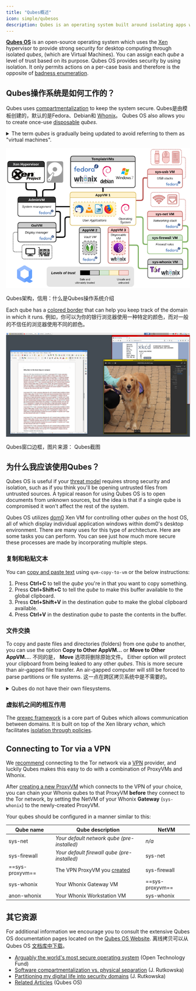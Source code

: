 ```yaml
---
title: "Qubes概述"
icon: simple/qubesos
description: Qubes is an operating system built around isolating apps within *qubes* (formerly "VMs") for heightened security.
---
```


[**Qubes OS**](../desktop.md#qubes-os) is an open-source operating system which uses the [Xen](https://en.wikipedia.org/wiki/Xen) hypervisor to provide strong security for desktop computing through isolated *qubes*, (which are Virtual Machines). You can assign each *qube* a level of trust based on its purpose. Qubes OS provides security by using isolation. It only permits actions on a per-case basis and therefore is the opposite of [badness enumeration](https://ranum.com/security/computer_security/editorials/dumb).

## Qubes操作系统是如何工作的？

Qubes uses [compartmentalization](https://qubes-os.org/intro) to keep the system secure. Qubes是由模板创建的，默认的是Fedora、Debian和 [Whonix](../desktop.md#whonix)。 Qubes OS also allows you to create once-use [disposable](https://qubes-os.org/doc/how-to-use-disposables) *qubes*.

<details class="note" markdown>
<summary>The term <em>qubes</em> is gradually being updated to avoid referring to them as "virtual machines".</summary>

Some of the information here and on the Qubes OS documentation may contain conflicting language as the "appVM" term is gradually being changed to "qube". Qubes are not entire virtual machines, but maintain similar functionalities to VMs.

</details>

![Qubes架构](../assets/img/qubes/qubes-trust-level-architecture.png)
<figcaption>Qubes架构，信用：什么是Qubes操作系统介绍</figcaption>

Each qube has a [colored border](https://qubes-os.org/screenshots) that can help you keep track of the domain in which it runs. 例如，你可以为你的银行浏览器使用一种特定的颜色，而对一般的不信任的浏览器使用不同的颜色。

![彩色边框](../assets/img/qubes/r4.0-xfce-three-domains-at-work.png)
<figcaption>Qubes窗口边框，图片来源： Qubes截图</figcaption>

## 为什么我应该使用Qubes？

Qubes OS is useful if your [threat model](../basics/threat-modeling.md) requires strong security and isolation, such as if you think you'll be opening untrusted files from untrusted sources. A typical reason for using Qubes OS is to open documents from unknown sources, but the idea is that if a single qube is compromised it won't affect the rest of the system.

Qubes OS utilizes [dom0](https://wiki.xenproject.org/wiki/Dom0) Xen VM for controlling other *qubes* on the host OS, all of which display individual application windows within dom0's desktop environment. There are many uses for this type of architecture. Here are some tasks you can perform. You can see just how much more secure these processes are made by incorporating multiple steps.

### 复制和粘贴文本

You can [copy and paste text](https://qubes-os.org/doc/how-to-copy-and-paste-text) using `qvm-copy-to-vm` or the below instructions:

1. Press **Ctrl+C** to tell the *qube* you're in that you want to copy something.
2. Press **Ctrl+Shift+C** to tell the *qube* to make this buffer available to the global clipboard.
3. Press **Ctrl+Shift+V** in the destination *qube* to make the global clipboard available.
4. Press **Ctrl+V** in the destination *qube* to paste the contents in the buffer.

### 文件交换

To copy and paste files and directories (folders) from one *qube* to another, you can use the option **Copy to Other AppVM...** or **Move to Other AppVM...**. 不同的是， **Move** 选项将删除原始文件。 Either option will protect your clipboard from being leaked to any other *qubes*. This is more secure than air-gapped file transfer. An air-gapped computer will still be forced to parse partitions or file systems. 这一点在跨区拷贝系统中是不需要的。

<details class="note" markdown>
<summary>Qubes do not have their own filesystems.</summary>

You can [copy and move files](https://qubes-os.org/doc/how-to-copy-and-move-files) between *qubes*. 当这样做的时候，改变并不是立即进行的，而且在发生事故的情况下可以很容易地撤消。 When you run a *qube*, it does not have a persistent filesystem. You can create and delete files, but these changes are ephemeral.

</details>

### 虚拟机之间的相互作用

The [qrexec framework](https://qubes-os.org/doc/qrexec) is a core part of Qubes which allows communication between domains. It is built on top of the Xen library *vchan*, which facilitates [isolation through policies](https://qubes-os.org/news/2020/06/22/new-qrexec-policy-system).

## Connecting to Tor via a VPN

We [recommend](../advanced/tor-overview.md) connecting to the Tor network via a [VPN](../vpn.md) provider, and luckily Qubes makes this easy to do with a combination of ProxyVMs and Whonix.

After [creating a new ProxyVM](https://forum.qubes-os.org/t/configuring-a-proxyvm-vpn-gateway/19061) which connects to the VPN of your choice, you can chain your Whonix qubes to that ProxyVM **before** they connect to the Tor network, by setting the NetVM of your Whonix **Gateway** (`sys-whonix`) to the newly-created ProxyVM.

Your qubes should be configured in a manner similar to this:

| Qube name       | Qube description                                                                                    | NetVM           |
| --------------- | --------------------------------------------------------------------------------------------------- | --------------- |
| sys-net         | *Your default network qube (pre-installed)*                                                         | *n/a*           |
| sys-firewall    | *Your default firewall qube (pre-installed)*                                                        | sys-net         |
| ==sys-proxyvm== | The VPN ProxyVM you [created](https://forum.qubes-os.org/t/configuring-a-proxyvm-vpn-gateway/19061) | sys-firewall    |
| sys-whonix      | Your Whonix Gateway VM                                                                              | ==sys-proxyvm== |
| anon-whonix     | Your Whonix Workstation VM                                                                          | sys-whonix      |

## 其它资源

For additional information we encourage you to consult the extensive Qubes OS documentation pages located on the [Qubes OS Website](https://qubes-os.org/doc). 离线拷贝可以从Qubes OS [文档库中下载](https://github.com/QubesOS/qubes-doc)。

- [Arguably the world's most secure operating system](https://opentech.fund/news/qubes-os-arguably-the-worlds-most-secure-operating-system-motherboard) (Open Technology Fund)
- [Software compartmentalization vs. physical separation](https://invisiblethingslab.com/resources/2014/Software_compartmentalization_vs_physical_separation.pdf) (J. Rutkowska)
- [Partitioning my digital life into security domains](https://blog.invisiblethings.org/2011/03/13/partitioning-my-digital-life-into.html) (J. Rutkowska)
- [Related Articles](https://qubes-os.org/news/categories/#articles) (Qubes OS)
